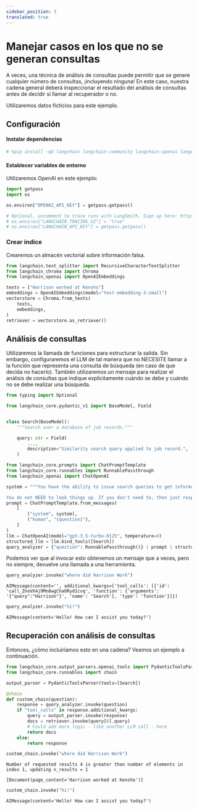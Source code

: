 ```yaml
---
sidebar_position: 3
translated: true
---
```


# Manejar casos en los que no se generan consultas

A veces, una técnica de análisis de consultas puede permitir que se genere cualquier número de consultas, ¡incluyendo ninguna! En este caso, nuestra cadena general deberá inspeccionar el resultado del análisis de consultas antes de decidir si llamar al recuperador o no.

Utilizaremos datos ficticios para este ejemplo.

## Configuración

#### Instalar dependencias

```python
# %pip install -qU langchain langchain-community langchain-openai langchain-chroma
```

#### Establecer variables de entorno

Utilizaremos OpenAI en este ejemplo:

```python
import getpass
import os

os.environ["OPENAI_API_KEY"] = getpass.getpass()

# Optional, uncomment to trace runs with LangSmith. Sign up here: https://smith.langchain.com.
# os.environ["LANGCHAIN_TRACING_V2"] = "true"
# os.environ["LANGCHAIN_API_KEY"] = getpass.getpass()
```

### Crear índice

Crearemos un almacén vectorial sobre información falsa.

```python
from langchain.text_splitter import RecursiveCharacterTextSplitter
from langchain_chroma import Chroma
from langchain_openai import OpenAIEmbeddings

texts = ["Harrison worked at Kensho"]
embeddings = OpenAIEmbeddings(model="text-embedding-3-small")
vectorstore = Chroma.from_texts(
    texts,
    embeddings,
)
retriever = vectorstore.as_retriever()
```

## Análisis de consultas

Utilizaremos la llamada de funciones para estructurar la salida. Sin embargo, configuraremos el LLM de tal manera que no NECESITE llamar a la función que representa una consulta de búsqueda (en caso de que decida no hacerlo). También utilizaremos un mensaje para realizar el análisis de consultas que indique explícitamente cuándo se debe y cuándo no se debe realizar una búsqueda.

```python
from typing import Optional

from langchain_core.pydantic_v1 import BaseModel, Field


class Search(BaseModel):
    """Search over a database of job records."""

    query: str = Field(
        ...,
        description="Similarity search query applied to job record.",
    )
```

```python
from langchain_core.prompts import ChatPromptTemplate
from langchain_core.runnables import RunnablePassthrough
from langchain_openai import ChatOpenAI

system = """You have the ability to issue search queries to get information to help answer user information.

You do not NEED to look things up. If you don't need to, then just respond normally."""
prompt = ChatPromptTemplate.from_messages(
    [
        ("system", system),
        ("human", "{question}"),
    ]
)
llm = ChatOpenAI(model="gpt-3.5-turbo-0125", temperature=0)
structured_llm = llm.bind_tools([Search])
query_analyzer = {"question": RunnablePassthrough()} | prompt | structured_llm
```

Podemos ver que al invocar esto obtenemos un mensaje que a veces, pero no siempre, devuelve una llamada a una herramienta.

```python
query_analyzer.invoke("where did Harrison Work")
```

```output
AIMessage(content='', additional_kwargs={'tool_calls': [{'id': 'call_ZnoVX4j9Mn8wgChaORyd1cvq', 'function': {'arguments': '{"query":"Harrison"}', 'name': 'Search'}, 'type': 'function'}]})
```

```python
query_analyzer.invoke("hi!")
```

```output
AIMessage(content='Hello! How can I assist you today?')
```

## Recuperación con análisis de consultas

Entonces, ¿cómo incluiríamos esto en una cadena? Veamos un ejemplo a continuación.

```python
from langchain_core.output_parsers.openai_tools import PydanticToolsParser
from langchain_core.runnables import chain

output_parser = PydanticToolsParser(tools=[Search])
```

```python
@chain
def custom_chain(question):
    response = query_analyzer.invoke(question)
    if "tool_calls" in response.additional_kwargs:
        query = output_parser.invoke(response)
        docs = retriever.invoke(query[0].query)
        # Could add more logic - like another LLM call - here
        return docs
    else:
        return response
```

```python
custom_chain.invoke("where did Harrison Work")
```

```output
Number of requested results 4 is greater than number of elements in index 1, updating n_results = 1
```

```output
[Document(page_content='Harrison worked at Kensho')]
```

```python
custom_chain.invoke("hi!")
```

```output
AIMessage(content='Hello! How can I assist you today?')
```
